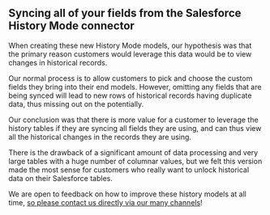 ## Syncing all of your fields from the Salesforce History Mode connector
When creating these new History Mode models, our hypothesis was that the primary reason customers would leverage this data would be to view changes in historical records.

Our normal process is to allow customers to pick and choose the custom fields they bring into their end models. However, omitting any fields that are being synced will lead to new rows of historical records having duplicate data, thus missing out on the potentially. 

Our conclusion was that there is more value for a customer to leverage the history tables if they are syncing all fields they are using, and can thus view all the historical changes in the records they are using. 

There is the drawback of a significant amount of data processing and very large tables with a huge number of columnar values, but we felt this version made the most sense for customers who really want to unlock historical data on their Salesforce tables. 

We are open to feedback on how to improve these history models at all time, [so please contact us directly via our many channels](https://github.com/fivetran/dbt_salesforce_source#-how-is-this-package-maintained-and-can-i-contribute)!